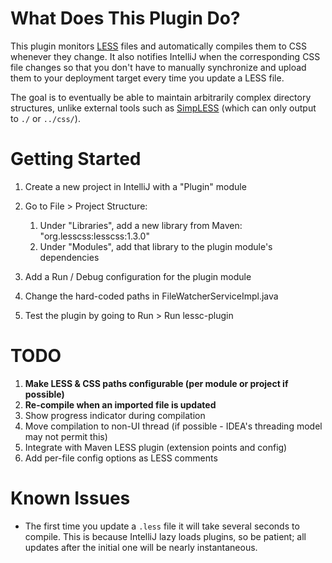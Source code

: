 # What Does This Plugin Do?

This plugin monitors [LESS](http://lesscss.org/) files and automatically compiles them to CSS whenever they change.
It also notifies IntelliJ when the corresponding CSS file changes so that you don't have to manually synchronize
and upload them to your deployment target every time you update a LESS file.

The goal is to eventually be able to maintain arbitrarily complex directory structures, unlike external tools such as
[SimpLESS](http://wearekiss.com/simpless) (which can only output to ```./``` or ```../css/```).

# Getting Started

1.  Create a new project in IntelliJ with a "Plugin" module
2.  Go to File > Project Structure:

    1.  Under "Libraries", add a new library from Maven: "org.lesscss:lesscss:1.3.0"
    2.  Under "Modules", add that library to the plugin module's dependencies

2.  Add a Run / Debug configuration for the plugin module
3.  Change the hard-coded paths in FileWatcherServiceImpl.java
4.  Test the plugin by going to Run > Run lessc-plugin

# TODO

1.  **Make LESS & CSS paths configurable (per module or project if possible)**
2.  **Re-compile when an imported file is updated**
3.  Show progress indicator during compilation
4.  Move compilation to non-UI thread (if possible - IDEA's threading model may not permit this)
5.  Integrate with Maven LESS plugin (extension points and config)
6.  Add per-file config options as LESS comments

# Known Issues

*  The first time you update a ```.less``` file it will take several seconds to compile.
   This is because IntelliJ lazy loads plugins, so be patient; all updates after the initial one
   will be nearly instantaneous.